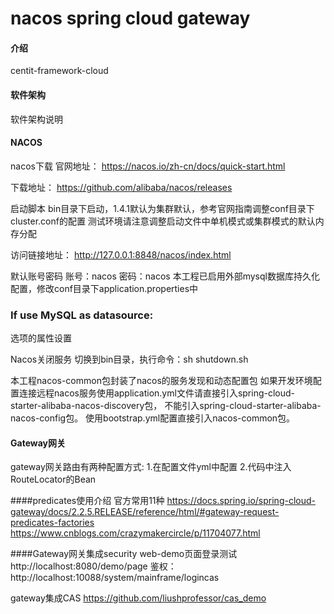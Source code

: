 # nacos spring cloud gateway

#### 介绍
centit-framework-cloud

#### 软件架构
软件架构说明

#### NACOS
nacos下载
官网地址：
https://nacos.io/zh-cn/docs/quick-start.html

下载地址：
https://github.com/alibaba/nacos/releases

启动脚本
bin目录下启动，1.4.1默认为集群默认，参考官网指南调整conf目录下cluster.conf的配置
测试环境请注意调整启动文件中单机模式或集群模式的默认内存分配

访问链接地址：
http://127.0.0.1:8848/nacos/index.html

默认账号密码
账号：nacos
密码：nacos
本工程已启用外部mysql数据库持久化配置，修改conf目录下application.properties中
### If use MySQL as datasource:
选项的属性设置

Nacos关闭服务
切换到bin目录，执行命令：sh shutdown.sh

本工程nacos-common包封装了nacos的服务发现和动态配置包
如果开发环境配置连接远程nacos服务使用application.yml文件请直接引入spring-cloud-starter-alibaba-nacos-discovery包，
不能引入spring-cloud-starter-alibaba-nacos-config包。
使用bootstrap.yml配置直接引入nacos-common包。


#### Gateway网关
gateway网关路由有两种配置方式:
1.在配置文件yml中配置
2.代码中注入RouteLocator的Bean

####predicates使用介绍  官方常用11种
https://docs.spring.io/spring-cloud-gateway/docs/2.2.5.RELEASE/reference/html/#gateway-request-predicates-factories
https://www.cnblogs.com/crazymakercircle/p/11704077.html

####Gateway网关集成security
web-demo页面登录测试
http://localhost:8080/demo/page
鉴权：http://localhost:10088/system/mainframe/logincas

gateway集成CAS
https://github.com/liushprofessor/cas_demo
